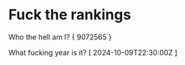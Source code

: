 # Fuck the rankings

Who the hell am I?
{ 9072565 }

What fucking year is it?
[ 2024-10-09T22:30:00Z ]
